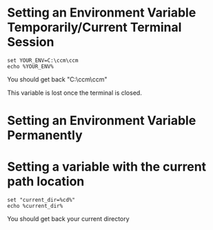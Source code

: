 # Setting an Environment Variable Temporarily/Current Terminal Session


```
set YOUR_ENV=C:\ccm\ccm
echo %YOUR_ENV%
```

You should get back "C:\ccm\ccm"

This variable is lost once the terminal is closed.

# Setting an Environment Variable Permanently


# Setting a variable with the current path location

```
set "current_dir=%cd%"
echo %current_dir%
```
You should get back your current directory



